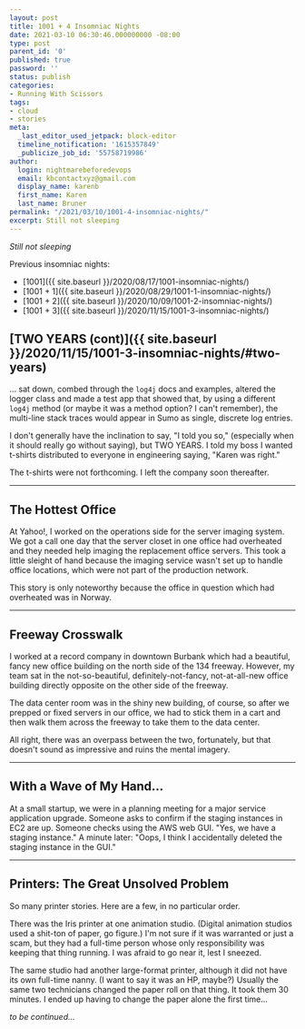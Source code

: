 ```yaml
---
layout: post
title: 1001 + 4 Insomniac Nights
date: 2021-03-10 06:30:46.000000000 -08:00
type: post
parent_id: '0'
published: true
password: ''
status: publish
categories:
- Running With Scissors
tags:
- cloud
- stories
meta:
  _last_editor_used_jetpack: block-editor
  timeline_notification: '1615357849'
  _publicize_job_id: '55758719986'
author:
  login: nightmarebeforedevops
  email: kbcontactxyz@gmail.com
  display_name: karenb
  first_name: Karen
  last_name: Bruner
permalink: "/2021/03/10/1001-4-insomniac-nights/"
excerpt: Still not sleeping
---
```


_Still not sleeping_


Previous insomniac nights:


- [1001]({{ site.baseurl }}/2020/08/17/1001-insomniac-nights/)
- [1001 + 1]({{ site.baseurl }}/2020/08/29/1001-1-insomniac-nights/)
- [1001 + 2]({{ site.baseurl }}/2020/10/09/1001-2-insomniac-nights/)
- [1001 + 3]({{ site.baseurl }}/2020/11/15/1001-3-insomniac-nights/)


## [TWO YEARS (cont)]({{ site.baseurl }}/2020/11/15/1001-3-insomniac-nights/#two-years)


... sat down, combed through the `log4j` docs and examples, altered the logger class and made a test app that showed that, by using a different `log4j` method (or maybe it was a method option? I can't remember), the multi-line stack traces would appear in Sumo as single, discrete log entries.


I don't generally have the inclination to say, "I told you so," (especially when it should really go without saying), but TWO YEARS. I told my boss I wanted t-shirts distributed to everyone in engineering saying, "Karen was right."


The t-shirts were not forthcoming. I left the company soon thereafter.


* * *

## The Hottest Office


At Yahoo!, I worked on the operations side for the server imaging system. We got a call one day that the server closet in one office had overheated and they needed help imaging the replacement office servers. This took a little sleight of hand because the imaging service wasn't set up to handle office locations, which were not part of the production network.


This story is only noteworthy because the office in question which had overheated was in Norway.


* * *

## Freeway Crosswalk


I worked at a record company in downtown Burbank which had a beautiful, fancy new office building on the north side of the 134 freeway. However, my team sat in the not-so-beautiful, definitely-not-fancy, not-at-all-new office building directly opposite on the other side of the freeway.


The data center room was in the shiny new building, of course, so after we prepped or fixed servers in our office, we had to stick them in a cart and then walk them across the freeway to take them to the data center.


All right, there was an overpass between the two, fortunately, but that doesn't sound as impressive and ruins the mental imagery.


* * *

## With a Wave of My Hand...


At a small startup, we were in a planning meeting for a major service application upgrade. Someone asks to confirm if the staging instances in EC2 are up. Someone checks using the AWS web GUI. "Yes, we have a staging instance." A minute later: "Oops, I think I accidentally deleted the staging instance in the GUI."


* * *

## Printers: The Great Unsolved Problem


So many printer stories. Here are a few, in no particular order.


There was the Iris printer at one animation studio. (Digital animation studios used a shit-ton of paper, go figure.) I'm not sure if it was warranted or just a scam, but they had a full-time person whose only responsibility was keeping that thing running. I was afraid to go near it, lest I sneezed.


The same studio had another large-format printer, although it did not have its own full-time nanny. (I want to say it was an HP, maybe?) Usually the same two technicians changed the paper roll on that thing. It took them 30 minutes. I ended up having to change the paper alone the first time...


_to be continued..._



